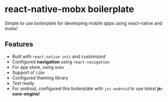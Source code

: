 # react-native-mobx boilerplate

Simple to use boilerplate for developing mobile apps using react-native and mobx!

## Features
 - Built with `react-native init` and *customized*
 - Configured **navigation** using `react-navigation`
 - For app store, using `mobx`
 - Support of `i18n`
 - Configured theming library
 - *Test* ready
 - For android, configured this boilerplate with `jsc-android` to use *latest* __js-core-engine__!
 